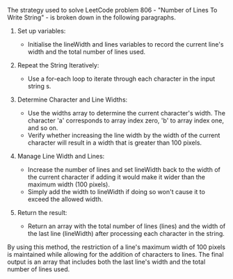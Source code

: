 The strategy used to solve LeetCode problem 806 - "Number of Lines To Write String" - is broken down in the following paragraphs.

1. Set up variables:
   - Initialise the lineWidth and lines variables to record the current line's width and the total number of lines used.

2. Repeat the String Iteratively:
   - Use a for-each loop to iterate through each character in the input string s.

3. Determine Character and Line Widths:
   - Use the widths array to determine the current character's width. The character 'a' corresponds to array index zero, 'b' to array index one, and so on.
   - Verify whether increasing the line width by the width of the current character will result in a width that is greater than 100 pixels.

4. Manage Line Width and Lines:
   - Increase the number of lines and set lineWidth back to the width of the current character if adding it would make it wider than the maximum width (100 pixels).
   - Simply add the width to lineWidth if doing so won't cause it to exceed the allowed width.

5. Return the result:
   - Return an array with the total number of lines (lines) and the width of the last line (lineWidth) after processing each character in the string.
  

By using this method, the restriction of a line's maximum width of 100 pixels is maintained while allowing for the addition of characters to lines. The final output is an array that includes both the last line's width and the total number of lines used.
